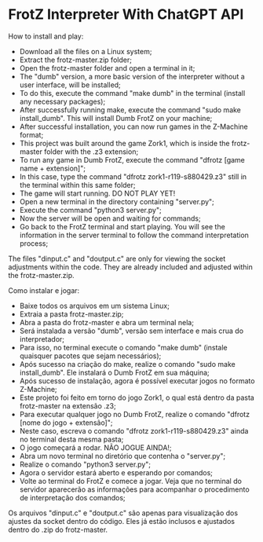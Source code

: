 # FrotZ Interpreter With ChatGPT API



How to install and play:

- Download all the files on a Linux system;
- Extract the frotz-master.zip folder;
- Open the frotz-master folder and open a terminal in it;
- The "dumb" version, a more basic version of the interpreter without a user interface, will be installed;
- To do this, execute the command "make dumb" in the terminal (install any necessary packages);
- After successfully running make, execute the command "sudo make install_dumb". This will install Dumb FrotZ on your machine;
- After successful installation, you can now run games in the Z-Machine format;
- This project was built around the game Zork1, which is inside the frotz-master folder with the .z3 extension;
- To run any game in Dumb FrotZ, execute the command "dfrotz [game name + extension]";
- In this case, type the command "dfrotz zork1-r119-s880429.z3" still in the terminal within this same folder;
- The game will start running. DO NOT PLAY YET!
- Open a new terminal in the directory containing "server.py";
- Execute the command "python3 server.py";
- Now the server will be open and waiting for commands;
- Go back to the FrotZ terminal and start playing. You will see the information in the server terminal to follow the command interpretation process;

The files "dinput.c" and "doutput.c" are only for viewing the socket adjustments within the code. They are already included and adjusted within the frotz-master.zip.

Como instalar e jogar:
- Baixe todos os arquivos em um sistema Linux;
- Extraia a pasta frotz-master.zip;
- Abra a pasta do frotz-master e abra um terminal nela;
- Será instalada a versão "dumb", versão sem interface e mais crua do interpretador;
- Para isso, no terminal execute o comando "make dumb" (instale quaisquer pacotes que sejam necessários);
- Após sucesso na criação do make, realize o comando "sudo make install_dumb". Ele instalará o Dumb FrotZ em sua máquina;
- Após sucesso de instalação, agora é possível executar jogos no formato Z-Machine;
- Este projeto foi feito em torno do jogo Zork1, o qual está dentro da pasta frotz-master na extensão .z3;
- Para executar qualquer jogo no Dumb FrotZ, realize o comando "dfrotz [nome do jogo + extensão]";
- Neste caso, escreva o comando "dfrotz zork1-r119-s880429.z3" ainda no terminal desta mesma pasta;
- O jogo começará a rodar. NÃO JOGUE AINDA!;
- Abra um novo terminal no diretório que contenha o "server.py";
- Realize o comando "python3 server.py";
- Agora o servidor estará aberto e esperando por comandos;
- Volte ao terminal do FrotZ e comece a jogar. Veja que no terminal do servidor aparecerão as informações para acompanhar o procedimento de interpretação dos comandos;

Os arquivos "dinput.c" e "doutput.c" são apenas para visualização dos ajustes da socket dentro do código. Eles já estão inclusos e ajustados dentro do .zip do frotz-master.

